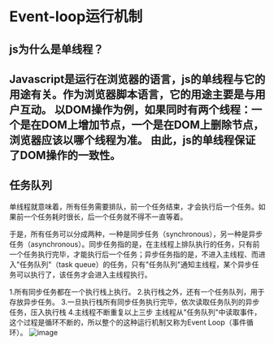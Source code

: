 # Event-loop运行机制
## js为什么是单线程？
Javascript是运行在浏览器的语言，js的单线程与它的用途有关。作为浏览器脚本语言，它的用途主要是与用户互动。
以DOM操作为例，如果同时有两个线程：一个是在DOM上增加节点，一个是在DOM上删除节点，浏览器应该以哪个线程为准。
由此，js的单线程保证了DOM操作的一致性。
---
## 任务队列
单线程就意味着，所有任务需要排队，前一个任务结束，才会执行后一个任务。如果前一个任务耗时很长，后一个任务就不得不一直等着。

于是，所有任务可以分成两种，一种是同步任务（synchronous），另一种是异步任务（asynchronous）。同步任务指的是，在主线程上排队执行的任务，只有前一个任务执行完毕，才能执行后一个任务；异步任务指的是，不进入主线程、而进入"任务队列"（task queue）的任务，只有"任务队列"通知主线程，某个异步任务可以执行了，该任务才会进入主线程执行。

1.所有同步任务都在一个执行栈上执行。
2.执行栈之外，还有一个任务队列，用于存放异步任务。
3.一旦执行栈所有同步任务执行完毕，依次读取任务队列的异步任务，压入执行栈
4.主线程不断重复以上三步
主线程从"任务队列"中读取事件，这个过程是循环不断的，所以整个的这种运行机制又称为Event Loop（事件循环）。
![image](http://github.com/itmyhome2013/readme_add_pic/raw/master/images/nongshalie.jpg)
